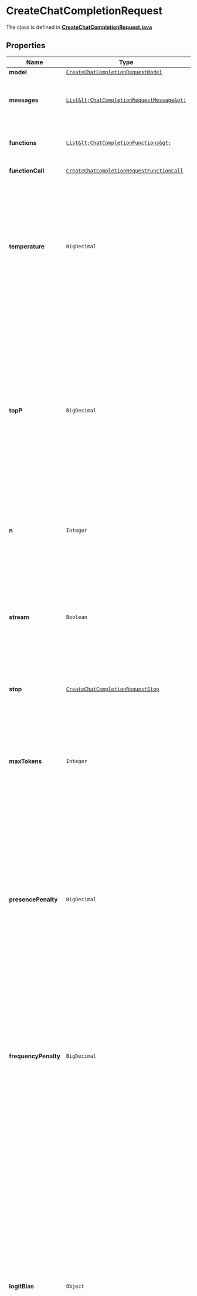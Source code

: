 

# CreateChatCompletionRequest

The class is defined in **[CreateChatCompletionRequest.java](../../src/main/java/org/openapitools/model/CreateChatCompletionRequest.java)**

## Properties

Name | Type | Description | Notes
------------ | ------------- | ------------- | -------------
**model** | [`CreateChatCompletionRequestModel`](CreateChatCompletionRequestModel.md) |  | 
**messages** | [`List&lt;ChatCompletionRequestMessage&gt;`](ChatCompletionRequestMessage.md) | A list of messages comprising the conversation so far. [Example Python code](https://github.com/openai/openai-cookbook/blob/main/examples/How_to_format_inputs_to_ChatGPT_models.ipynb). | 
**functions** | [`List&lt;ChatCompletionFunctions&gt;`](ChatCompletionFunctions.md) | A list of functions the model may generate JSON inputs for. |  [optional property]
**functionCall** | [`CreateChatCompletionRequestFunctionCall`](CreateChatCompletionRequestFunctionCall.md) |  |  [optional property]
**temperature** | `BigDecimal` | What sampling temperature to use, between 0 and 2. Higher values like 0.8 will make the output more random, while lower values like 0.2 will make it more focused and deterministic.  We generally recommend altering this or &#x60;top_p&#x60; but not both.  |  [optional property]
**topP** | `BigDecimal` | An alternative to sampling with temperature, called nucleus sampling, where the model considers the results of the tokens with top_p probability mass. So 0.1 means only the tokens comprising the top 10% probability mass are considered.  We generally recommend altering this or &#x60;temperature&#x60; but not both.  |  [optional property]
**n** | `Integer` | How many chat completion choices to generate for each input message. |  [optional property]
**stream** | `Boolean` | If set, partial message deltas will be sent, like in ChatGPT. Tokens will be sent as data-only [server-sent events](https://developer.mozilla.org/en-US/docs/Web/API/Server-sent_events/Using_server-sent_events#Event_stream_format) as they become available, with the stream terminated by a &#x60;data: [DONE]&#x60; message. [Example Python code](https://github.com/openai/openai-cookbook/blob/main/examples/How_to_stream_completions.ipynb).  |  [optional property]
**stop** | [`CreateChatCompletionRequestStop`](CreateChatCompletionRequestStop.md) |  |  [optional property]
**maxTokens** | `Integer` | The maximum number of [tokens](/tokenizer) to generate in the chat completion.  The total length of input tokens and generated tokens is limited by the model&#39;s context length. [Example Python code](https://github.com/openai/openai-cookbook/blob/main/examples/How_to_count_tokens_with_tiktoken.ipynb) for counting tokens.  |  [optional property]
**presencePenalty** | `BigDecimal` | Number between -2.0 and 2.0. Positive values penalize new tokens based on whether they appear in the text so far, increasing the model&#39;s likelihood to talk about new topics.  [See more information about frequency and presence penalties.](/docs/api-reference/parameter-details)  |  [optional property]
**frequencyPenalty** | `BigDecimal` | Number between -2.0 and 2.0. Positive values penalize new tokens based on their existing frequency in the text so far, decreasing the model&#39;s likelihood to repeat the same line verbatim.  [See more information about frequency and presence penalties.](/docs/api-reference/parameter-details)  |  [optional property]
**logitBias** | `Object` | Modify the likelihood of specified tokens appearing in the completion.  Accepts a json object that maps tokens (specified by their token ID in the tokenizer) to an associated bias value from -100 to 100. Mathematically, the bias is added to the logits generated by the model prior to sampling. The exact effect will vary per model, but values between -1 and 1 should decrease or increase likelihood of selection; values like -100 or 100 should result in a ban or exclusive selection of the relevant token.  |  [optional property]
**user** | `String` | A unique identifier representing your end-user, which can help OpenAI to monitor and detect abuse. [Learn more](/docs/guides/safety-best-practices/end-user-ids).  |  [optional property]
















